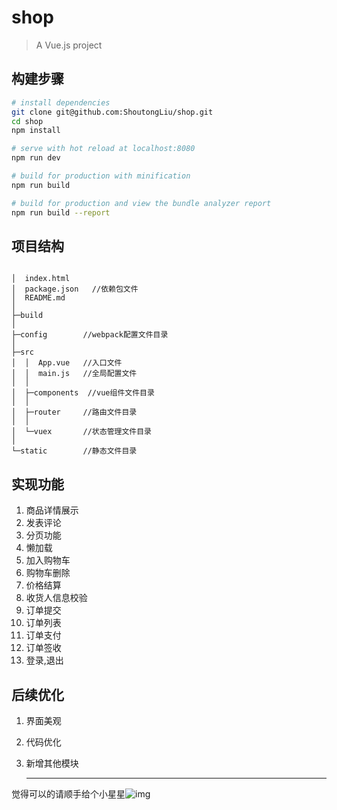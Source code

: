 # shop

> A Vue.js project

## 构建步骤

``` bash
# install dependencies
git clone git@github.com:ShoutongLiu/shop.git
cd shop
npm install

# serve with hot reload at localhost:8080
npm run dev

# build for production with minification
npm run build

# build for production and view the bundle analyzer report
npm run build --report
```



## 项目结构

```

│  index.html
│  package.json   //依赖包文件
│  README.md
│  
├─build          
│      
├─config		//webpack配置文件目录
│      
├─src
│  │  App.vue	//入口文件
│  │  main.js	//全局配置文件
│  │  
│  ├─components  //vue组件文件目录
│  │      
│  ├─router		//路由文件目录
│  │      
│  └─vuex		//状态管理文件目录
│          
└─static		//静态文件目录
```

## 实现功能

1. 商品详情展示
2. 发表评论
3. 分页功能
4. 懒加载
5. 加入购物车
6. 购物车删除
7. 价格结算
8. 收货人信息校验
9. 订单提交
10. 订单列表
11. 订单支付
12. 订单签收
13. 登录,退出



## 后续优化



1. 界面美观

2. 代码优化

3. 新增其他模块

   ------


觉得可以的请顺手给个小星星![img](file:///C:\Users\Mr.桐先生\AppData\Local\Temp\SGPicFaceTpBq\16820\1737167B.png)